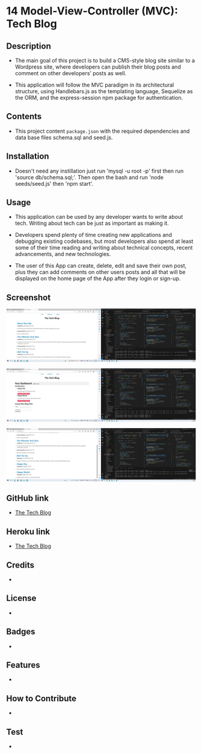 # 14 Model-View-Controller (MVC): Tech Blog

## Description 

* The main goal of this project is to build a CMS-style blog site similar to a Wordpress site, where developers can publish their blog posts and comment on other developers’ posts as well.

* This application will follow the MVC paradigm in its architectural structure, using Handlebars.js as the templating language, Sequelize as the ORM, and the express-session npm package for authentication.

## Contents 

* This project content `package.json` with the required dependencies and data base files schema.sql and seed.js.  

## Installation 

* Doesn't need any instillation just run 'mysql -u root -p' first then run 'source db/schema.sql;'. Then open the bash and run 'node seeds/seed.js' then 'npm start'.
  
## Usage 

* This application can be used by any developer wants to write about tech. Writing about tech can be just as important as making it.

* Developers spend plenty of time creating new applications and debugging existing codebases, but most developers also spend at least some of their time reading and writing about technical concepts, recent advancements, and new technologies.

* The user of this App can create, delete, edit and save their own post, plus they can add comments on other users posts and all that will be displayed on the home page of the App after they login or sign-up. 

## Screenshot

![Screenshot of the Tech Blog(1)](./Assets/Screenshot%20of%20Tech%20Blog(1).png)

![Screenshot of the Tech Blog(2)](./Assets/Screenshot%20of%20Tech%20Blog(2).png)

![Screenshot of the Tech Blog(3)](./Assets/Screenshot%20of%20Tech%20Blog(3).png)

## GitHub link

* [The Tech Blog](https://github.com/JohnDavidSmith/TechBlog-MVC-Mod14)

## Heroku link

* [The Tech Blog](https://whispering-fjord-25598-722836c96b33.herokuapp.com/)

## Credits
* 

## License
* 

## Badges
* 

## Features
* 

## How to Contribute
* 

## Test
*

